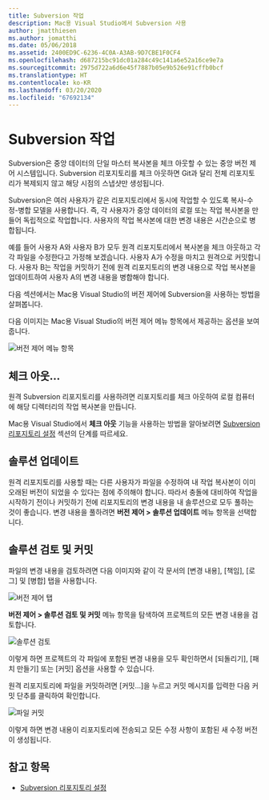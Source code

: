 ```yaml
---
title: Subversion 작업
description: Mac용 Visual Studio에서 Subversion 사용
author: jmatthiesen
ms.author: jomatthi
ms.date: 05/06/2018
ms.assetid: 2400ED9C-6236-4C0A-A3AB-9D7CBE1F0CF4
ms.openlocfilehash: d687215bc91dc01a284c49c141a6e52a16ce9e7a
ms.sourcegitcommit: 2975d722a6d6e45f7887b05e9b526e91cffb0bcf
ms.translationtype: HT
ms.contentlocale: ko-KR
ms.lasthandoff: 03/20/2020
ms.locfileid: "67692134"
---
```

# <a name="working-with-subversion"></a>Subversion 작업

Subversion은 중앙 데이터의 단일 마스터 복사본을 체크 아웃할 수 있는 중앙 버전 제어 시스템입니다. Subversion 리포지토리를 체크 아웃하면 Git과 달리 전체 리포지토리가 복제되지 않고 해당 시점의 스냅샷만 생성됩니다.

Subversion은 여러 사용자가 같은 리포지토리에서 동시에 작업할 수 있도록 복사-수정-병합 모델을 사용합니다. 즉, 각 사용자가 중앙 데이터의 로컬 또는 작업 복사본을 만들어 독립적으로 작업합니다. 사용자의 작업 복사본에 대한 변경 내용은 시간순으로 병합됩니다.

예를 들어 사용자 A와 사용자 B가 모두 원격 리포지토리에서 복사본을 체크 아웃하고 각각 파일을 수정한다고 가정해 보겠습니다. 사용자 A가 수정을 마치고 원격으로 커밋합니다. 사용자 B는 작업을 커밋하기 전에 원격 리포지토리의 변경 내용으로 작업 복사본을 업데이트하여 사용자 A의 변경 내용을 병합해야 합니다.

다음 섹션에서는 Mac용 Visual Studio의 버전 제어에 Subversion을 사용하는 방법을 살펴봅니다.

다음 이미지는 Mac용 Visual Studio의 버전 제어 메뉴 항목에서 제공하는 옵션을 보여줍니다.

![버전 제어 메뉴 항목](media/version-control-svnVersionControlMenu.png)

## <a name="checkout"></a>체크 아웃...

원격 Subversion 리포지토리를 사용하려면 리포지토리를 체크 아웃하여 로컬 컴퓨터에 해당 디렉터리의 작업 복사본을 만듭니다.

Mac용 Visual Studio에서 **체크 아웃** 기능을 사용하는 방법을 알아보려면 [Subversion 리포지토리 설정](set-up-subversion-repository.md) 섹션의 단계를 따르세요.

## <a name="update-solution"></a>솔루션 업데이트

원격 리포지토리를 사용할 때는 다른 사용자가 파일을 수정하여 내 작업 복사본이 이미 오래된 버전이 되었을 수 있다는 점에 주의해야 합니다. 따라서 충돌에 대비하여 작업을 시작하기 전이나 커밋하기 전에 리포지토리의 변경 내용을 내 솔루션으로 모두 풀하는 것이 좋습니다. 변경 내용을 풀하려면 **버전 제어 > 솔루션 업데이트** 메뉴 항목을 선택합니다.

## <a name="review-solution-and-commit"></a>솔루션 검토 및 커밋

파일의 변경 내용을 검토하려면 다음 이미지와 같이 각 문서의 [변경 내용], [책임], [로그] 및 [병합] 탭을 사용합니다.

![버전 제어 탭](media/version-control-vcTabs.png)

**버전 제어 > 솔루션 검토 및 커밋** 메뉴 항목을 탐색하여 프로젝트의 모든 변경 내용을 검토합니다.

![솔루션 검토](media/version-control-vcStatus.png)

이렇게 하면 프로젝트의 각 파일에 포함된 변경 내용을 모두 확인하면서 [되돌리기], [패치 만들기] 또는 [커밋] 옵션을 사용할 수 있습니다.

원격 리포지토리에 파일을 커밋하려면 [커밋...]을 누르고 커밋 메시지를 입력한 다음 커밋 단추를 클릭하여 확인합니다.

![파일 커밋](media/version-control-svnCommit.png)

이렇게 하면 변경 내용이 리포지토리에 전송되고 모든 수정 사항이 포함된 새 수정 버전이 생성됩니다.

## <a name="see-also"></a>참고 항목

- [Subversion 리포지토리 설정](set-up-subversion-repository.md)
